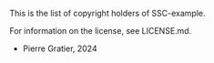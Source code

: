 This is the list of copyright holders of SSC-example.

For information on the license, see LICENSE.md.


* Pierre Gratier, 2024
